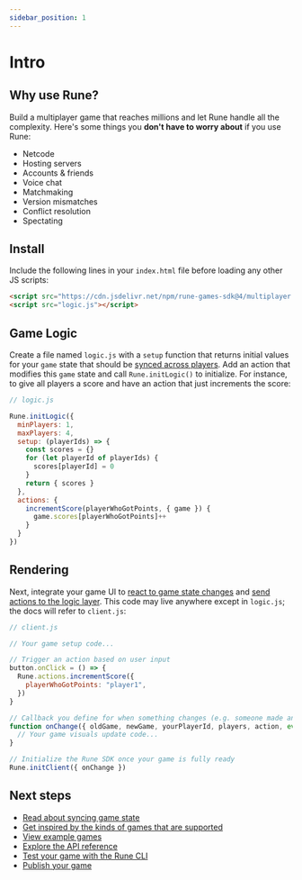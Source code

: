 ```yaml
---
sidebar_position: 1
---
```


# Intro

## Why use Rune?

Build a multiplayer game that reaches millions and let Rune handle all the complexity. Here's some things you **don't have to worry about** if you use Rune:

- Netcode
- Hosting servers
- Accounts & friends
- Voice chat
- Matchmaking
- Version mismatches
- Conflict resolution
- Spectating

## Install

Include the following lines in your `index.html` file before loading any other JS scripts:

```html
<script src="https://cdn.jsdelivr.net/npm/rune-games-sdk@4/multiplayer.js"></script>
<script src="logic.js"></script>
```

## Game Logic

Create a file named `logic.js` with a `setup` function that returns initial values for your `game` state that should be [synced across players](syncing-game-state.md). Add an action that modifies this `game` state and call `Rune.initLogic()` to initialize.  For instance, to give all players a score and have an action that just increments the score:

```js
// logic.js

Rune.initLogic({
  minPlayers: 1,
  maxPlayers: 4,
  setup: (playerIds) => {
    const scores = {}
    for (let playerId of playerIds) {
      scores[playerId] = 0
    }
    return { scores }      
  },
  actions: {
    incrementScore(playerWhoGotPoints, { game }) {
      game.scores[playerWhoGotPoints]++
    }
  }
})
```

## Rendering

Next, integrate your game UI to [react to game state changes](api-reference.md#runeinitclientoptions) and [send actions to the logic layer](api-reference.md#runeinitclientoptions). This code may live anywhere except in `logic.js`; the docs will refer to `client.js`:

```js
// client.js

// Your game setup code...

// Trigger an action based on user input
button.onClick = () => {
  Rune.actions.incrementScore({
    playerWhoGotPoints: "player1",
  })
}

// Callback you define for when something changes (e.g. someone made an action)
function onChange({ oldGame, newGame, yourPlayerId, players, action, event }) {
  // Your game visuals update code...
}

// Initialize the Rune SDK once your game is fully ready
Rune.initClient({ onChange })
```

## Next steps

- [Read about syncing game state](syncing-game-state.md)
- [Get inspired by the kinds of games that are supported](supported-games.md)
- [View example games](examples.md)
- [Explore the API reference](api-reference.md)
- [Test your game with the Rune CLI](cli.md)
- [Publish your game](publishing.md)
